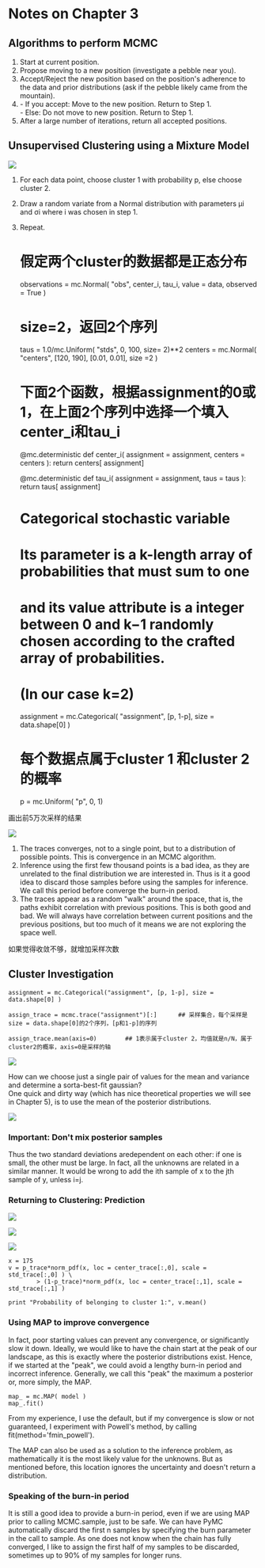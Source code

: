 Notes on Chapter 3  
========================================

## Algorithms to perform MCMC  
1.  Start at current position.  
2.  Propose moving to a new position (investigate a pebble near you).  
3.  Accept/Reject the new position based on the position's adherence to the data and prior distributions (ask if the pebble likely came from the mountain).  
4.  \-  If you accept: Move to the new position. Return to Step 1.  
    \-  Else: Do not move to new position. Return to Step 1.  
5.  After a large number of iterations, return all accepted positions.  

## Unsupervised Clustering using a Mixture Model

![](images/2cluster.png)  

1.  For each data point, choose cluster 1 with probability p, else choose cluster 2.  
2.  Draw a random variate from a Normal distribution with parameters μi and σi where i was chosen in step 1.  
3.  Repeat.  


	# 假定两个cluster的数据都是正态分布
	observations = mc.Normal( "obs", center_i, tau_i, value = data, observed = True )

	# size=2，返回2个序列
	taus = 1.0/mc.Uniform( "stds", 0, 100, size= 2)**2 
	centers = mc.Normal( "centers", [120, 190], [0.01, 0.01], size =2 )
	# 下面2个函数，根据assignment的0或1，在上面2个序列中选择一个填入center_i和tau_i
	@mc.deterministic 
	def center_i( assignment = assignment, centers = centers ):
	        return centers[ assignment] 

	@mc.deterministic
	def tau_i( assignment = assignment, taus = taus ):
	        return taus[ assignment] 

	# Categorical stochastic variable
	# Its parameter is a k-length array of probabilities that must sum to one 
	# and its value attribute is a integer between 0 and k−1 randomly chosen according to the crafted array of probabilities.
	# (In our case k=2)
	assignment = mc.Categorical( "assignment", [p, 1-p], size = data.shape[0] )
	# 每个数据点属于cluster 1 和cluster 2的概率
	p = mc.Uniform( "p", 0, 1)

画出前5万次采样的结果  

![](images/convergence.png)  

1.  The traces converges, not to a single point, but to a distribution of possible points. This is convergence in an MCMC algorithm.
2.  Inference using the first few thousand points is a bad idea, as they are unrelated to the final distribution we are interested in. Thus is it a good idea to discard those samples before using the samples for inference. We call this period before converge the burn-in period.
3.  The traces appear as a random "walk" around the space, that is, the paths exhibit correlation with previous positions. This is both good and bad. We will always have correlation between current positions and the previous positions, but too much of it means we are not exploring the space well. 

如果觉得收敛不够，就增加采样次数  

## Cluster Investigation  

	assignment = mc.Categorical("assignment", [p, 1-p], size = data.shape[0] ) 

	assign_trace = mcmc.trace("assignment")[:]      ## 采样集合，每个采样是size = data.shape[0]的2个序列，[p和1-p]的序列

	assign_trace.mean(axis=0)        ## 1表示属于cluster 2，均值就是n/N，属于cluster2的概率，axis=0是采样的轴

![](images/p_cluster0.png)  
 
How can we choose just a single pair of values for the mean and variance and determine a sorta-best-fit gaussian?  
One quick and dirty way (which has nice theoretical properties we will see in Chapter 5), is to use the mean of the posterior distributions.  

![](images/mean_visual.png)  

### Important: Don't mix posterior samples  

Thus the two standard deviations aredependent on each other: if one is small, the other must be large. In fact, all the unknowns are related in a similar manner. It would be wrong to add the ith sample of x to the jth sample of y, unless i=j.  

### Returning to Clustering: Prediction


![](images/Tex2Img_1374973382.png)  

![](images/Tex2Img_1374973555.png)  

![](images/Tex2Img_1374973637.png)  

 	x = 175
	v = p_trace*norm_pdf(x, loc = center_trace[:,0], scale = std_trace[:,0] ) \
	        > (1-p_trace)*norm_pdf(x, loc = center_trace[:,1], scale = std_trace[:,1] ) 

	print "Probability of belonging to cluster 1:", v.mean()

 

### Using MAP to improve convergence

In fact, poor starting values can prevent any convergence, or significantly slow it down. Ideally, we would like to have the chain start at the peak of our landscape, as this is exactly where the posterior distributions exist. Hence, if we started at the "peak", we could avoid a lengthy burn-in period and incorrect inference. Generally, we call this "peak" the maximum a posterior or, more simply, the MAP.  

	map_ = mc.MAP( model )
	map_.fit()

From my experience, I use the default, but if my convergence is slow or not guaranteed, I experiment with Powell's method, by calling fit(method='fmin_powell').   

The MAP can also be used as a solution to the inference problem, as mathematically it is the most likely value for the unknowns. But as mentioned before, this location ignores the uncertainty and doesn't return a distribution.  

### Speaking of the burn-in period

It is still a good idea to provide a burn-in period, even if we are using MAP prior to calling MCMC.sample, just to be safe. We can have PyMC automatically discard the first n samples by specifying the burn parameter in the call to sample. As one does not know when the chain has fully converged, I like to assign the first half of my samples to be discarded, sometimes up to 90% of my samples for longer runs.
